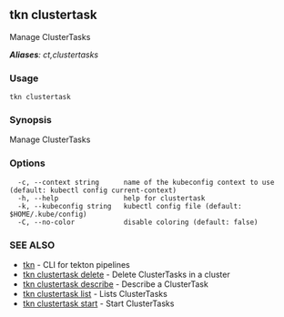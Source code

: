 ## tkn clustertask

Manage ClusterTasks

***Aliases**: ct,clustertasks*

### Usage

```
tkn clustertask
```

### Synopsis

Manage ClusterTasks

### Options

```
  -c, --context string      name of the kubeconfig context to use (default: kubectl config current-context)
  -h, --help                help for clustertask
  -k, --kubeconfig string   kubectl config file (default: $HOME/.kube/config)
  -C, --no-color            disable coloring (default: false)
```

### SEE ALSO

* [tkn](tkn.md)	 - CLI for tekton pipelines
* [tkn clustertask delete](tkn_clustertask_delete.md)	 - Delete ClusterTasks in a cluster
* [tkn clustertask describe](tkn_clustertask_describe.md)	 - Describe a ClusterTask
* [tkn clustertask list](tkn_clustertask_list.md)	 - Lists ClusterTasks
* [tkn clustertask start](tkn_clustertask_start.md)	 - Start ClusterTasks

